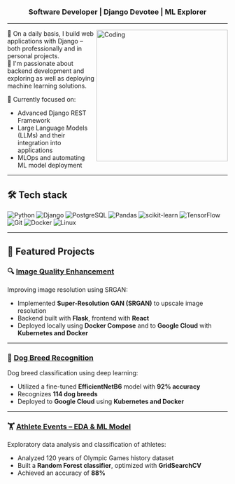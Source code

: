 <h3 align="center">Software Developer | Django Devotee | ML Explorer</h3>

---

<img align="right" alt="Coding" width="300" src="https://media.giphy.com/media/qgQUggAC3Pfv687qPC/giphy.gif">

🔭 On a daily basis, I build web applications with Django – both professionally and in personal projects.  
🚀 I'm passionate about backend development and exploring as well as deploying machine learning solutions.

🌱 Currently focused on:
- Advanced Django REST Framework
- Large Language Models (LLMs) and their integration into applications
- MLOps and automating ML model deployment

---

## 🛠️ Tech stack

![Python](https://img.shields.io/badge/-Python-3776AB?style=for-the-badge&logo=python&logoColor=white)
![Django](https://img.shields.io/badge/-Django-092E20?style=for-the-badge&logo=django&logoColor=white)
![PostgreSQL](https://img.shields.io/badge/-PostgreSQL-336791?style=for-the-badge&logo=postgresql&logoColor=white)
![Pandas](https://img.shields.io/badge/-Pandas-150458?style=for-the-badge&logo=pandas&logoColor=white)
![scikit-learn](https://img.shields.io/badge/-Scikit--Learn-F7931E?style=for-the-badge&logo=scikit-learn&logoColor=white)
![TensorFlow](https://img.shields.io/badge/-TensorFlow-FF6F00?style=for-the-badge&logo=tensorflow&logoColor=white)
![Git](https://img.shields.io/badge/-Git-F05032?style=for-the-badge&logo=git&logoColor=white)
![Docker](https://img.shields.io/badge/-Docker-2496ED?style=for-the-badge&logo=docker&logoColor=white)
![Linux](https://img.shields.io/badge/-Linux-FCC624?style=for-the-badge&logo=linux&logoColor=black)


---

## 📌 Featured Projects

### 🔍 [Image Quality Enhancement](https://github.com/pmvjews/image-quality-enhancement)
Improving image resolution using SRGAN:
- Implemented **Super-Resolution GAN (SRGAN)** to upscale image resolution
- Backend built with **Flask**, frontend with **React**
- Deployed locally using **Docker Compose** and to **Google Cloud** with **Kubernetes and Docker**

---

### 🐶 [Dog Breed Recognition](https://github.com/pmvjews/dog_breed_recognition)
Dog breed classification using deep learning:
- Utilized a fine-tuned **EfficientNetB6** model with **92% accuracy**
- Recognizes **114 dog breeds**
- Deployed to **Google Cloud** using **Kubernetes and Docker**

---

### 🏋️ [Athlete Events – EDA & ML Model](https://github.com/pmvjews/Athlete_events_EDA_and_ML_Model)
Exploratory data analysis and classification of athletes:
- Analyzed 120 years of Olympic Games history dataset
- Built a **Random Forest classifier**, optimized with **GridSearchCV**
- Achieved an accuracy of **88%**

